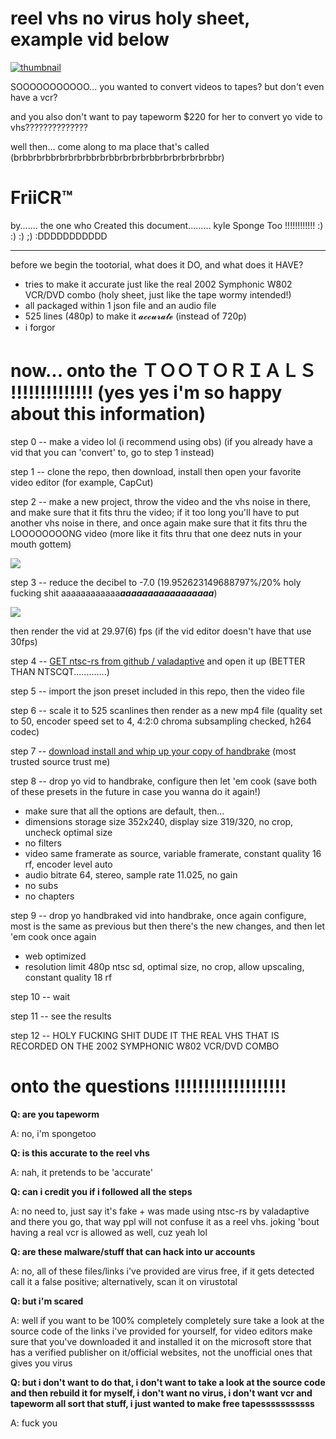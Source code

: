 # reel vhs no virus holy sheet, example vid below
[![thumbnail](https://github.com/spongetoo/friicr/assets/39206651/5e4034b8-5506-4c5a-9d11-1c7ed64bc9ae)](https://www.youtube.com/watch?v=1-RSzW6S1tQ)


SOOOOOOOOOOO... you wanted to convert videos to tapes? but don't even have a vcr?

and you also don't want to pay tapeworm $220 for her to convert yo vide to vhs??????????????

well then... come along to ma place that's called (brbbrbrbbrbrbrbrbbrbrbbrbrbrbrbbrbrbrbrbrbrbbr)

# FriiCR™

by....... the one who Created this document......... kyle Sponge Too !!!!!!!!!!!! :) :) :) ;) :DDDDDDDDDDD

-----------------------------------------------------------------------------------------------------------------------

before we begin the tootorial, what does it DO, and what does it HAVE?

- tries to make it accurate just like the real 2002 Symphonic W802 VCR/DVD combo (holy sheet, just like the tape wormy intended!)
- all packaged within 1 json file and an audio file
- 525 lines (480p) to make it 𝓪𝓬𝓬𝓾𝓻𝓪𝓽𝓮 (instead of 720p)
- i forgor

# now... onto the ＴＯＯＴＯＲＩＡＬＳ !!!!!!!!!!!!!! (yes yes i'm so happy about this information)

step 0 -- make a video lol (i recommend using obs) (if you already have a vid that you can 'convert' to, go to step 1 instead)

step 1 -- clone the repo, then download, install then open your favorite video editor (for example, CapCut)

step 2 -- make a new project, throw the video and the vhs noise in there, and make sure that it fits thru the video; if it too long you'll have to put another vhs noise in there, and once again make sure that it fits thru the LOOOOOOOONG video (more like it fits thru that one deez nuts in your mouth gottem)

![](https://github.com/spongetoo/friicr/assets/39206651/3d89c72e-20f2-4786-aa86-f6c586b90818)

step 3 -- reduce the decibel to -7.0 (19.952623149688797%/20% holy fucking shit aaaaaaaaaaaa***aaaaaaaaaaaaaaaaa***)

![](https://github.com/spongetoo/friicr/assets/39206651/9b31418a-d87a-45e6-a567-d7fe7d256aec)

then render the vid at 29.97(6) fps (if the vid editor doesn't have that use 30fps)

step 4 -- [GET ntsc-rs from github / valadaptive](https://github.com/valadaptive/ntsc-rs/releases/latest) and open it up (BETTER THAN NTSCQT.............)

step 5 -- import the json preset included in this repo, then the video file

step 6 -- scale it to 525 scanlines then render as a new mp4 file (quality set to 50, encoder speed set to 4, 4:2:0 chroma subsampling checked, h264 codec)

step 7 -- [download install and whip up your copy of handbrake](https://handbrake.fr/downloads.php) (most trusted source trust me)

step 8 -- drop yo vid to handbrake, configure then let 'em cook (save both of these presets in the future in case you wanna do it again!)
- make sure that all the options are default, then...
- dimensions storage size 352x240, display size 319/320, no crop, uncheck optimal size
- no filters
- video same framerate as source, variable framerate, constant quality 16 rf, encoder level auto
- audio bitrate 64, stereo, sample rate 11.025, no gain
- no subs
- no chapters

step 9 -- drop yo handbraked vid into handbrake, once again configure, most is the same as previous but then there's the new changes, and then let 'em cook once again
- web optimized
- resolution limit 480p ntsc sd, optimal size, no crop, allow upscaling, constant quality 18 rf

step 10 -- wait

step 11 -- see the results

step 12 -- HOLY FUCKING SHIT DUDE IT THE REAL VHS THAT IS RECORDED ON THE 2002 SYMPHONIC W802 VCR/DVD COMBO

# onto the questions !!!!!!!!!!!!!!!!!!!

**Q: are you tapeworm**

A: no, i'm spongetoo

**Q: is this accurate to the reel vhs**

A: nah, it pretends to be 'accurate'

**Q: can i credit you if i followed all the steps**

A: no need to, just say it's fake + was made using ntsc-rs by valadaptive and there you go, that way ppl will not confuse it as a reel vhs. joking 'bout having a real vcr is allowed as well, cuz yeah lol

**Q: are these malware/stuff that can hack into ur accounts**

A: no, all of these files/links i've provided are virus free, if it gets detected call it a false positive; alternatively, scan it on virustotal

**Q: but i'm scared**

A: well if you want to be 100% completely completely sure take a look at the source code of the links i've provided for yourself, for video editors make sure that you've downloaded it and installed it on the microsoft store that has a verified publisher on it/official websites, not the unofficial ones that gives you virus

**Q: but i don't want to do that, i don't want to take a look at the source code and then rebuild it for myself, i don't want no virus, i don't want vcr and tapeworm all sort that stuff, i just wanted to make free tapesssssssssss**

A: fuck you
